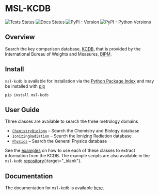 # MSL-KCDB

[![Tests Status](https://github.com/MSLNZ/msl-kcdb/actions/workflows/ci.yml/badge.svg)](https://github.com/MSLNZ/msl-kcdb/actions/workflows/ci.yml)
[![Docs Status](https://github.com/MSLNZ/msl-kcdb/actions/workflows/docs.yml/badge.svg)](https://github.com/MSLNZ/msl-kcdb/actions/workflows/docs.yml)
[![PyPI - Version](https://img.shields.io/pypi/v/msl-kcdb?logo=pypi&logoColor=gold&label=PyPI&color=blue)](https://pypi.org/project/msl-kcdb/)
[![PyPI - Python Versions](https://img.shields.io/pypi/pyversions/msl-kcdb.svg?logo=python&label=Python&logoColor=gold)](https://pypi.org/project/msl-kcdb/)

## Overview
Search the key comparison database, [KCDB](https://www.bipm.org/kcdb/), that is provided by the International Bureau of Weights and Measures, [BIPM](https://www.bipm.org/en/).

## Install
`msl-kcdb` is available for installation via the [Python Package Index](https://pypi.org/) and may be installed with [pip](https://pip.pypa.io/en/stable/)

```console
pip install msl-kcdb
```

## User Guide
Three classes are available to search the three metrology domains

* [`ChemistryBiology`](https://mslnz.github.io/msl-kcdb/latest/api/chemistry_biology/) &ndash; Search the Chemistry and Biology database
* [`IonizingRadiation`](https://mslnz.github.io/msl-kcdb/latest/api/ionizing_radiation/) &ndash; Search the Ionizing Radiation database
* [`Physics`](https://mslnz.github.io/msl-kcdb/latest/api/general_physics/) &ndash; Search the General Physics database

See the [examples](https://mslnz.github.io/msl-kcdb/latest/examples/) on how to use each of these classes to extract information from the KCDB. The example scripts are also available in the `msl-kcdb` [repository](https://github.com/MSLNZ/msl-kcdb/tree/main/examples){:target="_blank"}.

## Documentation
The documentation for `msl-kcdb` is available [here](https://mslnz.github.io/msl-kcdb/).
